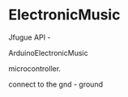 # ElectronicMusic

Jfugue API -

ArduinoElectronicMusic

microcontroller.


connect to the gnd - ground
